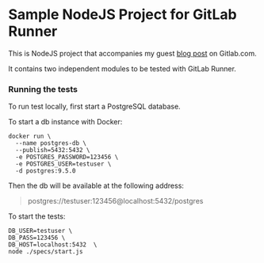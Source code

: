 # Sample NodeJS Project for GitLab Runner

This is NodeJS project that accompanies my guest
[blog post](https://about.gitlab.com/2016/03/01/gitlab-runner-with-docker/)
on Gitlab.com.

It contains two independent modules to be tested with GitLab Runner.

### Running the tests

To run test locally, first start a PostgreSQL database.

To start a db instance with Docker:
```
docker run \
  --name postgres-db \
  --publish=5432:5432 \
  -e POSTGRES_PASSWORD=123456 \
  -e POSTGRES_USER=testuser \
  -d postgres:9.5.0
```

Then the db will be available at the following address:
> postgres://testuser:123456@localhost:5432/postgres

To start the tests:
```
DB_USER=testuser \
DB_PASS=123456 \
DB_HOST=localhost:5432  \
node ./specs/start.js
```

